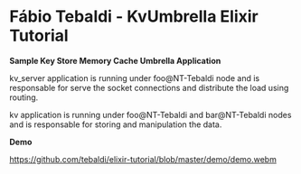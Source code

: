 # Fábio Tebaldi - KvUmbrella Elixir Tutorial

**Sample Key Store Memory Cache Umbrella Application**

kv_server application is running under foo@NT-Tebaldi node and is responsable for serve the socket connections and distribute the load using routing.

kv application is running under foo@NT-Tebaldi and bar@NT-Tebaldi nodes and is responsable for storing and manipulation the data.


**Demo**

https://github.com/tebaldi/elixir-tutorial/blob/master/demo/demo.webm
